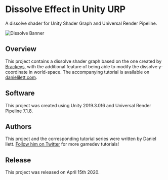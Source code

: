 # Dissolve Effect in Unity URP

A dissolve shader for Unity Shader Graph and Universal Render Pipeline.

![Dissolve Banner](banner.jpg)

## Overview

This project contains a dissolve shader graph based on the one created by [Brackeys](https://www.youtube.com/watch?v=taMp1g1pBeE), with the additional feature of being able to modify the dissolve y-coordinate in world-space. The accompanying tutorial is available on [danielilett.com](https://danielilett.com/2020-04-15-tut5-4-urp-dissolve/).

## Software

This project was created using Unity 2019.3.0f6 and Universal Render Pipeline 7.1.8.

## Authors

This project and the corresponding tutorial series were written by Daniel Ilett. [Follow him on Twitter](https://twitter.com/daniel_ilett) for more gamedev tutorials!

## Release

This project was released on April 15th 2020.
